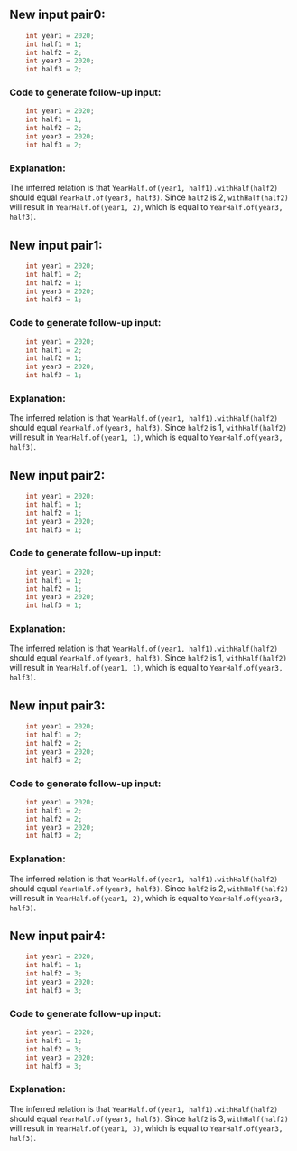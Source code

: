 ## New input pair0:
```java
    int year1 = 2020;
    int half1 = 1;
    int half2 = 2;
    int year3 = 2020;
    int half3 = 2;
```
### Code to generate follow-up input:
```java
    int year1 = 2020;
    int half1 = 1;
    int half2 = 2;
    int year3 = 2020;
    int half3 = 2;
```
### Explanation:
The inferred relation is that `YearHalf.of(year1, half1).withHalf(half2)` should equal `YearHalf.of(year3, half3)`. Since `half2` is 2, `withHalf(half2)` will result in `YearHalf.of(year1, 2)`, which is equal to `YearHalf.of(year3, half3)`.

## New input pair1:
```java
    int year1 = 2020;
    int half1 = 2;
    int half2 = 1;
    int year3 = 2020;
    int half3 = 1;
```
### Code to generate follow-up input:
```java
    int year1 = 2020;
    int half1 = 2;
    int half2 = 1;
    int year3 = 2020;
    int half3 = 1;
```
### Explanation:
The inferred relation is that `YearHalf.of(year1, half1).withHalf(half2)` should equal `YearHalf.of(year3, half3)`. Since `half2` is 1, `withHalf(half2)` will result in `YearHalf.of(year1, 1)`, which is equal to `YearHalf.of(year3, half3)`.

## New input pair2:
```java
    int year1 = 2020;
    int half1 = 1;
    int half2 = 1;
    int year3 = 2020;
    int half3 = 1;
```
### Code to generate follow-up input:
```java
    int year1 = 2020;
    int half1 = 1;
    int half2 = 1;
    int year3 = 2020;
    int half3 = 1;
```
### Explanation:
The inferred relation is that `YearHalf.of(year1, half1).withHalf(half2)` should equal `YearHalf.of(year3, half3)`. Since `half2` is 1, `withHalf(half2)` will result in `YearHalf.of(year1, 1)`, which is equal to `YearHalf.of(year3, half3)`.

## New input pair3:
```java
    int year1 = 2020;
    int half1 = 2;
    int half2 = 2;
    int year3 = 2020;
    int half3 = 2;
```
### Code to generate follow-up input:
```java
    int year1 = 2020;
    int half1 = 2;
    int half2 = 2;
    int year3 = 2020;
    int half3 = 2;
```
### Explanation:
The inferred relation is that `YearHalf.of(year1, half1).withHalf(half2)` should equal `YearHalf.of(year3, half3)`. Since `half2` is 2, `withHalf(half2)` will result in `YearHalf.of(year1, 2)`, which is equal to `YearHalf.of(year3, half3)`.

## New input pair4:
```java
    int year1 = 2020;
    int half1 = 1;
    int half2 = 3;
    int year3 = 2020;
    int half3 = 3;
```
### Code to generate follow-up input:
```java
    int year1 = 2020;
    int half1 = 1;
    int half2 = 3;
    int year3 = 2020;
    int half3 = 3;
```
### Explanation:
The inferred relation is that `YearHalf.of(year1, half1).withHalf(half2)` should equal `YearHalf.of(year3, half3)`. Since `half2` is 3, `withHalf(half2)` will result in `YearHalf.of(year1, 3)`, which is equal to `YearHalf.of(year3, half3)`.
